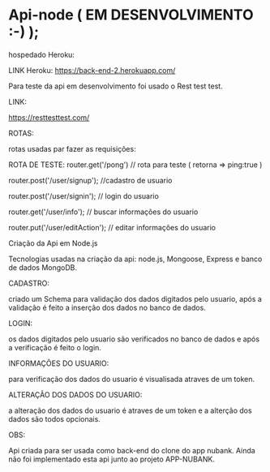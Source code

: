 # Api-node  ( EM DESENVOLVIMENTO :-) );

hospedado Heroku:

LINK Heroku:  https://back-end-2.herokuapp.com/

Para teste da api em desenvolvimento foi usado o Rest test test.

LINK:

https://resttesttest.com/

ROTAS: 

rotas usadas par fazer as requisições:

ROTA DE TESTE:
router.get('/pong')  // rota para  teste ( retorna => ping:true )

router.post('/user/signup');  //cadastro de usuario

router.post('/user/signin');  // login do usuario

router.get('/user/info');   // buscar informações do usuario

router.put('/user/editAction');  // editar informações do usuario



Criação da Api em Node.js

Tecnologias usadas na criação da api: node.js, Mongoose, Express e banco de dados MongoDB.

CADASTRO:

criado um Schema para validação dos dados digitados pelo usuario, após a validação é feito a inserção dos dados no banco de dados.


LOGIN:

os dados digitados pelo usuario são verificados no banco de dados e após a verificação é feito o login.


INFORMAÇÔES DO USUARIO:

para verificação dos dados do usuario é visualisada atraves de um token.


ALTERAÇÂO DOS DADOS DO USUARIO:

a alteração dos dados do usuario é atraves de um token e a alterção dos dados são todos opcionais.


OBS:

Api criada para ser usada como back-end do clone do app nubank.
Ainda não foi implementado esta api junto ao projeto APP-NUBANK.
